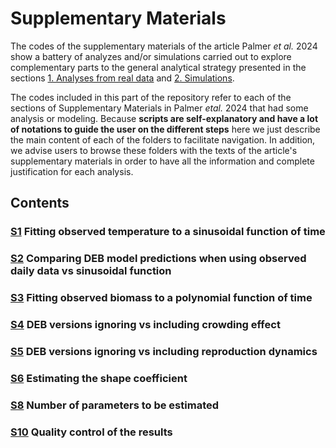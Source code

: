 # Supplementary Materials

The codes of the supplementary materials of the article Palmer _et al._ 2024 show a battery of analyzes and/or simulations carried out to explore complementary parts to the general analytical strategy presented in the sections [1. Analyses from real data](./1_REALDATA) and [2. Simulations](./2_SIMULATIONS). 

The codes included in this part of the repository refer to each of the sections of Supplementary Materials in Palmer _etal._ 2024 that had some analysis or modeling. Because **scripts are self-explanatory and have a lot of notations to guide the user on the different steps** here we just describe the main content of each of the folders to facilitate navigation. In addition, we advise users to browse these folders with the texts of the article's supplementary materials in order to have all the information and complete justification for each analysis.

## Contents
### [S1](./3_SUPPLEMENTARY_MATERIALS/S1) Fitting observed temperature to a sinusoidal function of time
### [S2](3_SUPPLEMENTARY_MATERIALS/S2) Comparing DEB model predictions when using observed daily data vs sinusoidal function
### [S3](3_SUPPLEMENTARY_MATERIALS/S3) Fitting observed biomass to a polynomial function of time
### [S4](3_SUPPLEMENTARY_MATERIALS/S4) DEB versions ignoring vs including crowding effect
### [S5](3_SUPPLEMENTARY_MATERIALS/S5) DEB versions ignoring vs including reproduction dynamics
### [S6](3_SUPPLEMENTARY_MATERIALS/S6) Estimating the shape coefficient
### [S8](3_SUPPLEMENTARY_MATERIALS/S8) Number of parameters to be estimated
### [S10](3_SUPPLEMENTARY_MATERIALS/S10) Quality control of the results 

